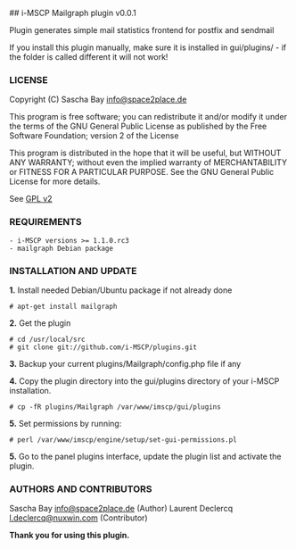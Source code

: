 ## i-MSCP Mailgraph plugin v0.0.1

Plugin generates simple mail statistics frontend for postfix and sendmail

If you install this plugin manually, make sure it is installed in
gui/plugins/ - if the folder is called different it will not work!

### LICENSE

Copyright (C) Sascha Bay <info@space2place.de>

This program is free software; you can redistribute it and/or modify
it under the terms of the GNU General Public License as published by
the Free Software Foundation; version 2 of the License

This program is distributed in the hope that it will be useful,
but WITHOUT ANY WARRANTY; without even the implied warranty of
MERCHANTABILITY or FITNESS FOR A PARTICULAR PURPOSE.  See the
GNU General Public License for more details.

See [GPL v2](http://www.gnu.org/licenses/gpl-2.0.html "GPL v2")

### REQUIREMENTS

	- i-MSCP versions >= 1.1.0.rc3
	- mailgraph Debian package

### INSTALLATION AND UPDATE

**1.** Install needed Debian/Ubuntu package if not already done

	# apt-get install mailgraph

**2.** Get the plugin

	# cd /usr/local/src
	# git clone git://github.com/i-MSCP/plugins.git

**3.** Backup your current plugins/Mailgraph/config.php file if any

**4.** Copy the plugin directory into the gui/plugins directory of your i-MSCP installation.

	# cp -fR plugins/Mailgraph /var/www/imscp/gui/plugins

**5.** Set permissions by running:

	# perl /var/www/imscp/engine/setup/set-gui-permissions.pl

**5.** Go to the panel plugins interface, update the plugin list and activate the plugin.

### AUTHORS AND CONTRIBUTORS

Sascha Bay <info@space2place.de> (Author)
Laurent Declercq <l.declercq@nuxwin.com> (Contributor)

**Thank you for using this plugin.**
